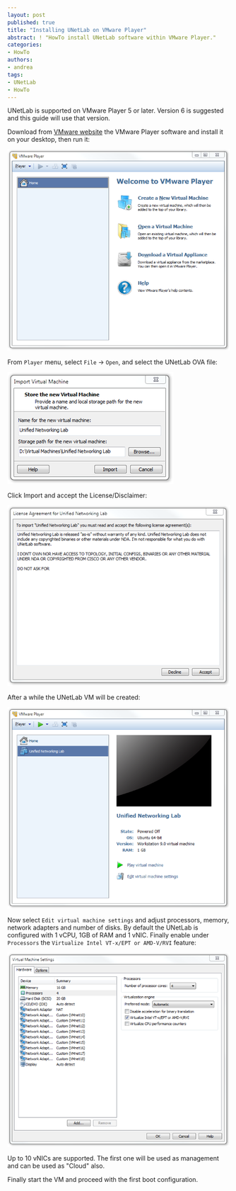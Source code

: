 ```yaml
---
layout: post
published: true
title: "Installing UNetLab on VMware Player"
abstract: ! "HowTo install UNetLab software within VMware Player."
categories:
- HowTo
authors:
- andrea
tags:
- UNetLab
- HowTo
---
```

UNetLab is supported on VMware Player 5 or later. Version 6 is suggested and this guide will use that version.

Download from [VMware website](http://www.vmware.com/products/workstation.html "VMware Player Pro") the VMware Player software and install it on your desktop, then run it:

![VMware Player home](/images/posts/2014/10/player-1.png "VMware Player home")

From `Player` menu, select `File` -> `Open`, and select the UNetLab OVA file:

![VMware Player add VM](/images/posts/2014/10/player-2.png "VMware Player add VM")

Click Import and accept the License/Disclaimer:

![UNetLab afreement](/images/posts/2014/10/player-3.png "UNetLab agreement")

After a while the UNetLab VM will be created:

![UNetLab VM](/images/posts/2014/10/player-4.png "UNetLab VM")

Now select `Edit virtual machine settings` and adjust processors, memory, network adapters and number of disks. By default the UNetLab is configured with 1 vCPU, 1GB of RAM and 1 vNIC. Finally enable under `Processors` the `Virtualize Intel VT-x/EPT or AMD-V/RVI` feature:

![UNetLab edit VM settings](/images/posts/2014/10/player-5.png "UNetLab edit VM settings")

Up to 10 vNICs are supported. The first one will be used as management and can be used as "Cloud" also.

Finally start the VM and proceed with the first boot configuration.
